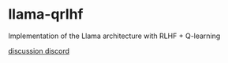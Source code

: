# llama-qrlhf

Implementation of the Llama architecture with RLHF + Q-learning

<a href="https://discord.gg/JzAN4g5nVC">discussion discord</a>
